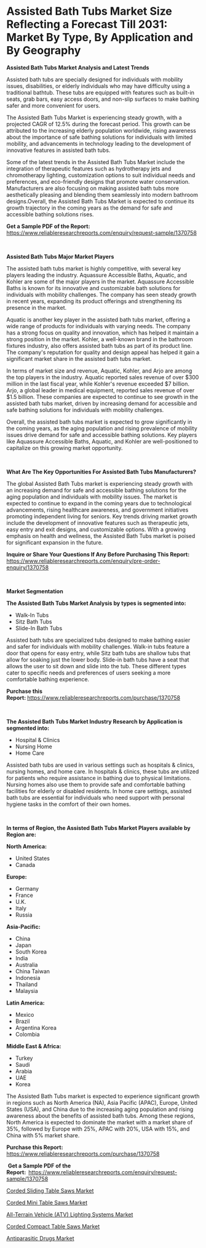 <p><h1>Assisted Bath Tubs Market Size Reflecting a Forecast Till 2031: Market By Type, By Application and By Geography</h1></p><p><strong>Assisted Bath Tubs Market Analysis and Latest Trends</strong></p>
<p><p>Assisted bath tubs are specially designed for individuals with mobility issues, disabilities, or elderly individuals who may have difficulty using a traditional bathtub. These tubs are equipped with features such as built-in seats, grab bars, easy access doors, and non-slip surfaces to make bathing safer and more convenient for users.</p><p>The Assisted Bath Tubs Market is experiencing steady growth, with a projected CAGR of 12.5% during the forecast period. This growth can be attributed to the increasing elderly population worldwide, rising awareness about the importance of safe bathing solutions for individuals with limited mobility, and advancements in technology leading to the development of innovative features in assisted bath tubs.</p><p>Some of the latest trends in the Assisted Bath Tubs Market include the integration of therapeutic features such as hydrotherapy jets and chromotherapy lighting, customization options to suit individual needs and preferences, and eco-friendly designs that promote water conservation. Manufacturers are also focusing on making assisted bath tubs more aesthetically pleasing and blending them seamlessly into modern bathroom designs.Overall, the Assisted Bath Tubs Market is expected to continue its growth trajectory in the coming years as the demand for safe and accessible bathing solutions rises.</p></p>
<p><strong>Get a Sample PDF of the Report:&nbsp;</strong> <a href="https://www.reliableresearchreports.com/enquiry/request-sample/1370758">https://www.reliableresearchreports.com/enquiry/request-sample/1370758</a></p>
<p>&nbsp;</p>
<p><strong>Assisted Bath Tubs Major Market Players</strong></p>
<p><p>The assisted bath tubs market is highly competitive, with several key players leading the industry. Aquassure Accessible Baths, Aquatic, and Kohler are some of the major players in the market. Aquassure Accessible Baths is known for its innovative and customizable bath solutions for individuals with mobility challenges. The company has seen steady growth in recent years, expanding its product offerings and strengthening its presence in the market.</p><p>Aquatic is another key player in the assisted bath tubs market, offering a wide range of products for individuals with varying needs. The company has a strong focus on quality and innovation, which has helped it maintain a strong position in the market. Kohler, a well-known brand in the bathroom fixtures industry, also offers assisted bath tubs as part of its product line. The company's reputation for quality and design appeal has helped it gain a significant market share in the assisted bath tubs market.</p><p>In terms of market size and revenue, Aquatic, Kohler, and Arjo are among the top players in the industry. Aquatic reported sales revenue of over $300 million in the last fiscal year, while Kohler's revenue exceeded $7 billion. Arjo, a global leader in medical equipment, reported sales revenue of over $1.5 billion. These companies are expected to continue to see growth in the assisted bath tubs market, driven by increasing demand for accessible and safe bathing solutions for individuals with mobility challenges.</p><p>Overall, the assisted bath tubs market is expected to grow significantly in the coming years, as the aging population and rising prevalence of mobility issues drive demand for safe and accessible bathing solutions. Key players like Aquassure Accessible Baths, Aquatic, and Kohler are well-positioned to capitalize on this growing market opportunity.</p></p>
<p>&nbsp;</p>
<p><strong>What Are The Key Opportunities For Assisted Bath Tubs Manufacturers?</strong></p>
<p><p>The global Assisted Bath Tubs market is experiencing steady growth with an increasing demand for safe and accessible bathing solutions for the aging population and individuals with mobility issues. The market is expected to continue to expand in the coming years due to technological advancements, rising healthcare awareness, and government initiatives promoting independent living for seniors. Key trends driving market growth include the development of innovative features such as therapeutic jets, easy entry and exit designs, and customizable options. With a growing emphasis on health and wellness, the Assisted Bath Tubs market is poised for significant expansion in the future.</p></p>
<p><strong>Inquire or Share Your Questions If Any Before Purchasing This Report:</strong> <a href="https://www.reliableresearchreports.com/enquiry/pre-order-enquiry/1370758">https://www.reliableresearchreports.com/enquiry/pre-order-enquiry/1370758</a></p>
<p>&nbsp;</p>
<p><strong>Market Segmentation</strong></p>
<p><strong>The Assisted Bath Tubs Market Analysis by types is segmented into:</strong></p>
<p><ul><li>Walk-In Tubs</li><li>Sitz Bath Tubs</li><li>Slide-In Bath Tubs</li></ul></p>
<p><p>Assisted bath tubs are specialized tubs designed to make bathing easier and safer for individuals with mobility challenges. Walk-in tubs feature a door that opens for easy entry, while Sitz bath tubs are shallow tubs that allow for soaking just the lower body. Slide-in bath tubs have a seat that allows the user to sit down and slide into the tub. These different types cater to specific needs and preferences of users seeking a more comfortable bathing experience.</p></p>
<p><strong>Purchase this Report:&nbsp;</strong><a href="https://www.reliableresearchreports.com/purchase/1370758">https://www.reliableresearchreports.com/purchase/1370758</a></p>
<p>&nbsp;</p>
<p><strong>The Assisted Bath Tubs Market Industry Research by Application is segmented into:</strong></p>
<p><ul><li>Hospital & Clinics</li><li>Nursing Home</li><li>Home Care</li></ul></p>
<p><p>Assisted bath tubs are used in various settings such as hospitals & clinics, nursing homes, and home care. In hospitals & clinics, these tubs are utilized for patients who require assistance in bathing due to physical limitations. Nursing homes also use them to provide safe and comfortable bathing facilities for elderly or disabled residents. In home care settings, assisted bath tubs are essential for individuals who need support with personal hygiene tasks in the comfort of their own homes.</p></p>
<p>&nbsp;</p>
<p><strong>In terms of Region, the Assisted Bath Tubs Market Players available by Region are:</strong></p>
<p>
    <p> <strong> North America: </strong>
        <ul>
            <li>United States</li>
            <li>Canada</li>
        </ul>
        </p> 
    <p> <strong> Europe: </strong>
        <ul>
            <li>Germany</li>
            <li>France</li>
            <li>U.K.</li>
            <li>Italy</li>
            <li>Russia</li>
        </ul>
        </p> 
    <p> <strong> Asia-Pacific: </strong>
        <ul>
            <li>China</li>
            <li>Japan</li>
            <li>South Korea</li>
            <li>India</li>
            <li>Australia</li>
            <li>China Taiwan</li>
            <li>Indonesia</li>
            <li>Thailand</li>
            <li>Malaysia</li>
        </ul>
        </p> 
    <p> <strong> Latin America: </strong>
        <ul>
            <li>Mexico</li>
            <li>Brazil</li>
            <li>Argentina Korea</li>
            <li>Colombia</li>
        </ul>
        </p> 
    <p> <strong> Middle East & Africa: </strong>
        <ul>
            <li>Turkey</li>
            <li>Saudi</li>
            <li>Arabia</li>
            <li>UAE</li>
            <li>Korea</li>
        </ul>
    </p>
    </p>
<p><p>The Assisted Bath Tubs market is expected to experience significant growth in regions such as North America (NA), Asia Pacific (APAC), Europe, United States (USA), and China due to the increasing aging population and rising awareness about the benefits of assisted bath tubs. Among these regions, North America is expected to dominate the market with a market share of 35%, followed by Europe with 25%, APAC with 20%, USA with 15%, and China with 5% market share.</p></p>
<p><strong>Purchase this Report: </strong><a href="https://www.reliableresearchreports.com/purchase/1370758">https://www.reliableresearchreports.com/purchase/1370758</a></p>
<p>&nbsp;<strong>Get a Sample PDF of the Report:&nbsp;&nbsp;</strong><a href="https://www.reliableresearchreports.com/enquiry/request-sample/1370758">https://www.reliableresearchreports.com/enquiry/request-sample/1370758</a></p>
<p><strong></strong></p>
<p><p><a href="https://medium.com/@alanwatkins6h/corded-sliding-table-saws-market-size-reveals-the-best-marketing-channels-in-global-industry-68ef265d91d6">Corded Sliding Table Saws Market</a></p><p><a href="https://medium.com/@alanwatkins6h/corded-mini-table-saws-market-research-report-its-history-and-forecast-2024-to-2031-417c43ae364e">Corded Mini Table Saws Market</a></p><p><a href="https://github.com/Airanohannonzb68e5pb53oc1/Market-Research-Report-List-1/blob/main/all-terrain-vehicle-atv-lighting-systems-market.md">All-Terrain Vehicle (ATV) Lighting Systems Market</a></p><p><a href="https://medium.com/@alanwatkins6h/corded-compact-table-saws-market-insights-into-market-cagr-market-trends-and-growth-strategies-6590d30418ca">Corded Compact Table Saws Market</a></p><p><a href="https://github.com/ChiragRP21/Market-Research-Report-List-3/blob/main/antiparasitic-drugs-market.md">Antiparasitic Drugs Market</a></p></p>